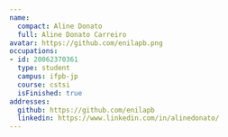 ```yaml
---
name:
  compact: Aline Donato
  full: Aline Donato Carreiro
avatar: https://github.com/enilapb.png
occupations:
- id: 20062370361
  type: student
  campus: ifpb-jp
  course: cstsi
  isFinished: true
addresses:
  github: https://github.com/enilapb
  linkedin: https://www.linkedin.com/in/alinedonato/
---
```

